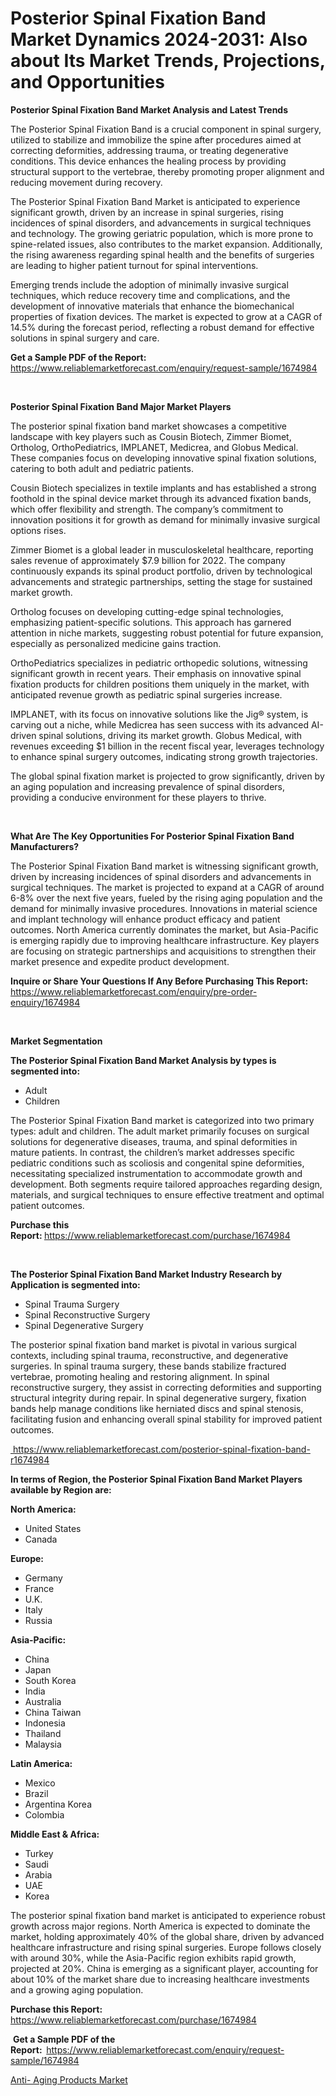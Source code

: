 <p><h1>Posterior Spinal Fixation Band Market Dynamics 2024-2031: Also about Its Market Trends, Projections, and Opportunities</h1></p><p><strong>Posterior Spinal Fixation Band Market Analysis and Latest Trends</strong></p>
<p><p>The Posterior Spinal Fixation Band is a crucial component in spinal surgery, utilized to stabilize and immobilize the spine after procedures aimed at correcting deformities, addressing trauma, or treating degenerative conditions. This device enhances the healing process by providing structural support to the vertebrae, thereby promoting proper alignment and reducing movement during recovery.</p><p>The Posterior Spinal Fixation Band Market is anticipated to experience significant growth, driven by an increase in spinal surgeries, rising incidences of spinal disorders, and advancements in surgical techniques and technology. The growing geriatric population, which is more prone to spine-related issues, also contributes to the market expansion. Additionally, the rising awareness regarding spinal health and the benefits of surgeries are leading to higher patient turnout for spinal interventions.</p><p>Emerging trends include the adoption of minimally invasive surgical techniques, which reduce recovery time and complications, and the development of innovative materials that enhance the biomechanical properties of fixation devices. The market is expected to grow at a CAGR of 14.5% during the forecast period, reflecting a robust demand for effective solutions in spinal surgery and care.</p></p>
<p><strong>Get a Sample PDF of the Report:&nbsp;</strong> <a href="https://www.reliablemarketforecast.com/enquiry/request-sample/1674984?utm_campaign=1842&utm_medium=2&utm_source=Github&utm_content=ia&utm_term=28122024&utm_id=posterior-spinal-fixation-band">https://www.reliablemarketforecast.com/enquiry/request-sample/1674984</a></p>
<p>&nbsp;</p>
<p><strong>Posterior Spinal Fixation Band Major Market Players</strong></p>
<p><p>The posterior spinal fixation band market showcases a competitive landscape with key players such as Cousin Biotech, Zimmer Biomet, Ortholog, OrthoPediatrics, IMPLANET, Medicrea, and Globus Medical. These companies focus on developing innovative spinal fixation solutions, catering to both adult and pediatric patients.</p><p>Cousin Biotech specializes in textile implants and has established a strong foothold in the spinal device market through its advanced fixation bands, which offer flexibility and strength. The company’s commitment to innovation positions it for growth as demand for minimally invasive surgical options rises.</p><p>Zimmer Biomet is a global leader in musculoskeletal healthcare, reporting sales revenue of approximately $7.9 billion for 2022. The company continuously expands its spinal product portfolio, driven by technological advancements and strategic partnerships, setting the stage for sustained market growth.</p><p>Ortholog focuses on developing cutting-edge spinal technologies, emphasizing patient-specific solutions. This approach has garnered attention in niche markets, suggesting robust potential for future expansion, especially as personalized medicine gains traction.</p><p>OrthoPediatrics specializes in pediatric orthopedic solutions, witnessing significant growth in recent years. Their emphasis on innovative spinal fixation products for children positions them uniquely in the market, with anticipated revenue growth as pediatric spinal surgeries increase.</p><p>IMPLANET, with its focus on innovative solutions like the Jig® system, is carving out a niche, while Medicrea has seen success with its advanced AI-driven spinal solutions, driving its market growth. Globus Medical, with revenues exceeding $1 billion in the recent fiscal year, leverages technology to enhance spinal surgery outcomes, indicating strong growth trajectories.</p><p>The global spinal fixation market is projected to grow significantly, driven by an aging population and increasing prevalence of spinal disorders, providing a conducive environment for these players to thrive.</p></p>
<p>&nbsp;</p>
<p><strong>What Are The Key Opportunities For Posterior Spinal Fixation Band Manufacturers?</strong></p>
<p><p>The Posterior Spinal Fixation Band market is witnessing significant growth, driven by increasing incidences of spinal disorders and advancements in surgical techniques. The market is projected to expand at a CAGR of around 6-8% over the next five years, fueled by the rising aging population and the demand for minimally invasive procedures. Innovations in material science and implant technology will enhance product efficacy and patient outcomes. North America currently dominates the market, but Asia-Pacific is emerging rapidly due to improving healthcare infrastructure. Key players are focusing on strategic partnerships and acquisitions to strengthen their market presence and expedite product development.</p></p>
<p><strong>Inquire or Share Your Questions If Any Before Purchasing This Report:</strong> <a href="https://www.reliablemarketforecast.com/enquiry/pre-order-enquiry/1674984?utm_campaign=1842&utm_medium=2&utm_source=Github&utm_content=ia&utm_term=28122024&utm_id=posterior-spinal-fixation-band">https://www.reliablemarketforecast.com/enquiry/pre-order-enquiry/1674984</a></p>
<p>&nbsp;</p>
<p><strong>Market Segmentation</strong></p>
<p><strong>The Posterior Spinal Fixation Band Market Analysis by types is segmented into:</strong></p>
<p><ul><li>Adult</li><li>Children</li></ul></p>
<p><p>The Posterior Spinal Fixation Band market is categorized into two primary types: adult and children. The adult market primarily focuses on surgical solutions for degenerative diseases, trauma, and spinal deformities in mature patients. In contrast, the children’s market addresses specific pediatric conditions such as scoliosis and congenital spine deformities, necessitating specialized instrumentation to accommodate growth and development. Both segments require tailored approaches regarding design, materials, and surgical techniques to ensure effective treatment and optimal patient outcomes.</p></p>
<p><strong>Purchase this Report:&nbsp;</strong><a href="https://www.reliablemarketforecast.com/purchase/1674984?utm_campaign=1842&utm_medium=2&utm_source=Github&utm_content=ia&utm_term=28122024&utm_id=posterior-spinal-fixation-band">https://www.reliablemarketforecast.com/purchase/1674984</a></p>
<p>&nbsp;</p>
<p><strong>The Posterior Spinal Fixation Band Market Industry Research by Application is segmented into:</strong></p>
<p><ul><li>Spinal Trauma Surgery</li><li>Spinal Reconstructive Surgery</li><li>Spinal Degenerative Surgery</li></ul></p>
<p><p>The posterior spinal fixation band market is pivotal in various surgical contexts, including spinal trauma, reconstructive, and degenerative surgeries. In spinal trauma surgery, these bands stabilize fractured vertebrae, promoting healing and restoring alignment. In spinal reconstructive surgery, they assist in correcting deformities and supporting structural integrity during repair. In spinal degenerative surgery, fixation bands help manage conditions like herniated discs and spinal stenosis, facilitating fusion and enhancing overall spinal stability for improved patient outcomes.</p></p>
<p><a href="https://www.reliablemarketforecast.com/posterior-spinal-fixation-band-r1674984?utm_campaign=1842&utm_medium=2&utm_source=Github&utm_content=ia&utm_term=28122024&utm_id=posterior-spinal-fixation-band">&nbsp;https://www.reliablemarketforecast.com/posterior-spinal-fixation-band-r1674984</a></p>
<p><strong>In terms of Region, the Posterior Spinal Fixation Band Market Players available by Region are:</strong></p>
<p>
    <p> <strong> North America: </strong>
        <ul>
            <li>United States</li>
            <li>Canada</li>
        </ul>
        </p> 
    <p> <strong> Europe: </strong>
        <ul>
            <li>Germany</li>
            <li>France</li>
            <li>U.K.</li>
            <li>Italy</li>
            <li>Russia</li>
        </ul>
        </p> 
    <p> <strong> Asia-Pacific: </strong>
        <ul>
            <li>China</li>
            <li>Japan</li>
            <li>South Korea</li>
            <li>India</li>
            <li>Australia</li>
            <li>China Taiwan</li>
            <li>Indonesia</li>
            <li>Thailand</li>
            <li>Malaysia</li>
        </ul>
        </p> 
    <p> <strong> Latin America: </strong>
        <ul>
            <li>Mexico</li>
            <li>Brazil</li>
            <li>Argentina Korea</li>
            <li>Colombia</li>
        </ul>
        </p> 
    <p> <strong> Middle East & Africa: </strong>
        <ul>
            <li>Turkey</li>
            <li>Saudi</li>
            <li>Arabia</li>
            <li>UAE</li>
            <li>Korea</li>
        </ul>
    </p>
    </p>
<p><p>The posterior spinal fixation band market is anticipated to experience robust growth across major regions. North America is expected to dominate the market, holding approximately 40% of the global share, driven by advanced healthcare infrastructure and rising spinal surgeries. Europe follows closely with around 30%, while the Asia-Pacific region exhibits rapid growth, projected at 20%. China is emerging as a significant player, accounting for about 10% of the market share due to increasing healthcare investments and a growing aging population.</p></p>
<p><strong>Purchase this Report: </strong><a href="https://www.reliablemarketforecast.com/purchase/1674984?utm_campaign=1842&utm_medium=2&utm_source=Github&utm_content=ia&utm_term=28122024&utm_id=posterior-spinal-fixation-band">https://www.reliablemarketforecast.com/purchase/1674984</a></p>
<p>&nbsp;<strong>Get a Sample PDF of the Report:&nbsp;&nbsp;</strong><a href="https://www.reliablemarketforecast.com/enquiry/request-sample/1674984?utm_campaign=1842&utm_medium=2&utm_source=Github&utm_content=ia&utm_term=28122024&utm_id=posterior-spinal-fixation-band">https://www.reliablemarketforecast.com/enquiry/request-sample/1674984</a></p>
<p><strong></strong></p>
<p><p><a href="https://github.com/gulaimolin/Market-Research-Report-List-6/blob/main/anti-aging-products-market.md?utm_campaign=1842&utm_medium=2&utm_source=Github&utm_content=ia&utm_term=28122024&utm_id=posterior-spinal-fixation-band">Anti- Aging Products Market</a></p></p>